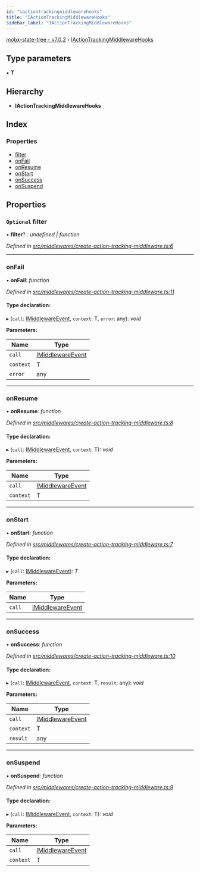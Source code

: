 ```yaml
---
id: "iactiontrackingmiddlewarehooks"
title: "IActionTrackingMiddlewareHooks"
sidebar_label: "IActionTrackingMiddlewareHooks"
---
```


[mobx-state-tree - v7.0.2](../index.md) › [IActionTrackingMiddlewareHooks](iactiontrackingmiddlewarehooks.md)

## Type parameters

▪ **T**

## Hierarchy

* **IActionTrackingMiddlewareHooks**

## Index

### Properties

* [filter](iactiontrackingmiddlewarehooks.md#optional-filter)
* [onFail](iactiontrackingmiddlewarehooks.md#onfail)
* [onResume](iactiontrackingmiddlewarehooks.md#onresume)
* [onStart](iactiontrackingmiddlewarehooks.md#onstart)
* [onSuccess](iactiontrackingmiddlewarehooks.md#onsuccess)
* [onSuspend](iactiontrackingmiddlewarehooks.md#onsuspend)

## Properties

### `Optional` filter

• **filter**? : *undefined | function*

*Defined in [src/middlewares/create-action-tracking-middleware.ts:6](https://github.com/mobxjs/mobx-state-tree/blob/84c63895/src/middlewares/create-action-tracking-middleware.ts#L6)*

___

###  onFail

• **onFail**: *function*

*Defined in [src/middlewares/create-action-tracking-middleware.ts:11](https://github.com/mobxjs/mobx-state-tree/blob/84c63895/src/middlewares/create-action-tracking-middleware.ts#L11)*

#### Type declaration:

▸ (`call`: [IMiddlewareEvent](imiddlewareevent.md), `context`: T, `error`: any): *void*

**Parameters:**

Name | Type |
------ | ------ |
`call` | [IMiddlewareEvent](imiddlewareevent.md) |
`context` | T |
`error` | any |

___

###  onResume

• **onResume**: *function*

*Defined in [src/middlewares/create-action-tracking-middleware.ts:8](https://github.com/mobxjs/mobx-state-tree/blob/84c63895/src/middlewares/create-action-tracking-middleware.ts#L8)*

#### Type declaration:

▸ (`call`: [IMiddlewareEvent](imiddlewareevent.md), `context`: T): *void*

**Parameters:**

Name | Type |
------ | ------ |
`call` | [IMiddlewareEvent](imiddlewareevent.md) |
`context` | T |

___

###  onStart

• **onStart**: *function*

*Defined in [src/middlewares/create-action-tracking-middleware.ts:7](https://github.com/mobxjs/mobx-state-tree/blob/84c63895/src/middlewares/create-action-tracking-middleware.ts#L7)*

#### Type declaration:

▸ (`call`: [IMiddlewareEvent](imiddlewareevent.md)): *T*

**Parameters:**

Name | Type |
------ | ------ |
`call` | [IMiddlewareEvent](imiddlewareevent.md) |

___

###  onSuccess

• **onSuccess**: *function*

*Defined in [src/middlewares/create-action-tracking-middleware.ts:10](https://github.com/mobxjs/mobx-state-tree/blob/84c63895/src/middlewares/create-action-tracking-middleware.ts#L10)*

#### Type declaration:

▸ (`call`: [IMiddlewareEvent](imiddlewareevent.md), `context`: T, `result`: any): *void*

**Parameters:**

Name | Type |
------ | ------ |
`call` | [IMiddlewareEvent](imiddlewareevent.md) |
`context` | T |
`result` | any |

___

###  onSuspend

• **onSuspend**: *function*

*Defined in [src/middlewares/create-action-tracking-middleware.ts:9](https://github.com/mobxjs/mobx-state-tree/blob/84c63895/src/middlewares/create-action-tracking-middleware.ts#L9)*

#### Type declaration:

▸ (`call`: [IMiddlewareEvent](imiddlewareevent.md), `context`: T): *void*

**Parameters:**

Name | Type |
------ | ------ |
`call` | [IMiddlewareEvent](imiddlewareevent.md) |
`context` | T |
